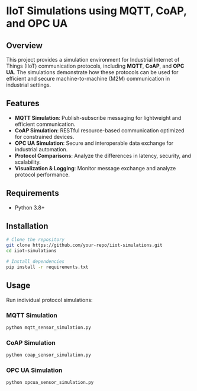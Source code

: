 # IIoT Simulations using MQTT, CoAP, and OPC UA

## Overview

This project provides a simulation environment for Industrial Internet of Things (IIoT) communication protocols, including **MQTT**, **CoAP**, and **OPC UA**. The simulations demonstrate how these protocols can be used for efficient and secure machine-to-machine (M2M) communication in industrial settings.

## Features

- **MQTT Simulation**: Publish-subscribe messaging for lightweight and efficient communication.
- **CoAP Simulation**: RESTful resource-based communication optimized for constrained devices.
- **OPC UA Simulation**: Secure and interoperable data exchange for industrial automation.
- **Protocol Comparisons**: Analyze the differences in latency, security, and scalability.
- **Visualization & Logging**: Monitor message exchange and analyze protocol performance.

## Requirements

- Python 3.8+



## Installation

```sh
# Clone the repository
git clone https://github.com/your-repo/iiot-simulations.git
cd iiot-simulations

# Install dependencies
pip install -r requirements.txt
```

## Usage

Run individual protocol simulations:

### MQTT Simulation

```sh
python mqtt_sensor_simulation.py
```

### CoAP Simulation

```sh
python coap_sensor_simulation.py
```

### OPC UA Simulation

```sh
python opcua_sensor_simulation.py
```


